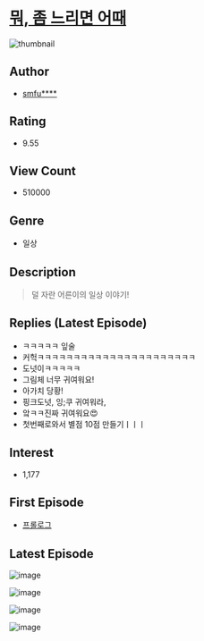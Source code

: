# [뭐, 좀 느리면 어때](https://comic.naver.com/bestChallenge/list?titleId=789001)
![thumbnail](https://image-comic.pstatic.net/user_contents_data/challenge_comic/2022/02/08/353035/thumbnail_202x16438c8bd0c_be64_4fed_bb0e_36dc2b422295_00002697.JPEG)

## Author
- [smfu****](https://comic.naver.com/artistTitle?id=353035)

## Rating
- 9.55

## View Count
- 510000

## Genre
- 일상

## Description
> 덜 자란 어른이의 일상 이야기!

## Replies (Latest Episode)
- ㅋㅋㅋㅋㅋ 잎술
- 커헉ㅋㅋㅋㅋㅋㅋㅋㅋㅋㅋㅋㅋㅋㅋㅋㅋㅋㅋㅋㅋㅋㅋ
- 도넛이ㅋㅋㅋㅋㅋ
- 그림체 너무 귀여워요!
- 아가치 당황!
- 핑크도넛, 잉;쿠 귀여워라,
- 앜ㅋㅋ진짜 귀여워요😍
- 첫번째로와서 별점 10점 만들기ㅣㅣㅣ

## Interest
- 1,177

## First Episode
- [프롤로그](https://comic.naver.com/bestChallenge/detail?titleId=789001&no=1)

## Latest Episode
![image](https://image-comic.pstatic.net/user_contents_data/challenge_comic/2023/05/21/353035/upload_7378643555842286901.jpeg)

![image](https://image-comic.pstatic.net/user_contents_data/challenge_comic/2023/05/21/353035/upload_7221348495258772791.jpeg)

![image](https://image-comic.pstatic.net/user_contents_data/challenge_comic/2023/05/21/353035/upload_7292003331606667572.jpeg)

![image](https://image-comic.pstatic.net/user_contents_data/challenge_comic/2023/05/21/353035/upload_3761413023821085028.jpeg)
